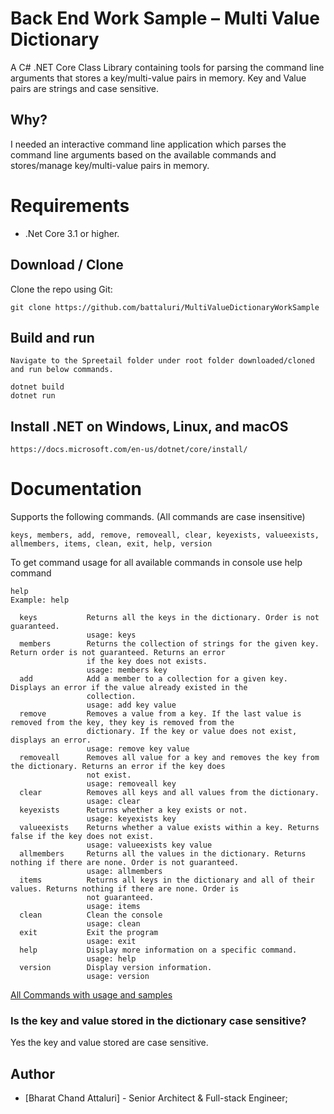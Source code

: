 ﻿# Back End Work Sample – Multi Value Dictionary
A C# .NET Core Class Library containing tools for parsing the command line arguments that stores a key/multi-value pairs in memory. 
Key and Value pairs are strings and case sensitive.

## Why?
I needed an interactive command line application which parses the command line arguments based on the available commands and 
stores/manage key/multi-value pairs in memory.

# Requirements
- .Net Core 3.1 or higher.

## Download / Clone

Clone the repo using Git:

`git clone https://github.com/battaluri/MultiValueDictionaryWorkSample`

## Build and run
```
Navigate to the Spreetail folder under root folder downloaded/cloned and run below commands.

dotnet build
dotnet run
```

## Install .NET on Windows, Linux, and macOS
`https://docs.microsoft.com/en-us/dotnet/core/install/`

# Documentation
Supports the following commands. (All commands are case insensitive)

```
keys, members, add, remove, removeall, clear, keyexists, valueexists, allmembers, items, clean, exit, help, version
```

To get command usage for all available commands in console use help command

```
help 
Example: help

  keys           Returns all the keys in the dictionary. Order is not guaranteed.
                 usage: keys
  members        Returns the collection of strings for the given key. Return order is not guaranteed. Returns an error
                 if the key does not exists.
                 usage: members key
  add            Add a member to a collection for a given key. Displays an error if the value already existed in the
                 collection.
                 usage: add key value
  remove         Removes a value from a key. If the last value is removed from the key, they key is removed from the
                 dictionary. If the key or value does not exist, displays an error.
                 usage: remove key value
  removeall      Removes all value for a key and removes the key from the dictionary. Returns an error if the key does
                 not exist.
                 usage: removeall key
  clear          Removes all keys and all values from the dictionary.
                 usage: clear
  keyexists      Returns whether a key exists or not.
                 usage: keyexists key
  valueexists    Returns whether a value exists within a key. Returns false if the key does not exist.
                 usage: valueexists key value
  allmembers     Returns all the values in the dictionary. Returns nothing if there are none. Order is not guaranteed.
                 usage: allmembers
  items          Returns all keys in the dictionary and all of their values. Returns nothing if there are none. Order is
                 not guaranteed.
                 usage: items
  clean          Clean the console
                 usage: clean
  exit           Exit the program
                 usage: exit
  help           Display more information on a specific command.
                 usage: help
  version        Display version information.
                 usage: version
```

[All Commands with usage and samples](./Documentation/DetailedCommands.md)

### Is the key and value stored in the dictionary case sensitive?
Yes the key and value stored are case sensitive.

## Author
- [Bharat Chand Attaluri] - Senior Architect & Full-stack Engineer;
